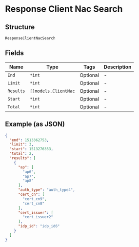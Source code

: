 
# Response Client Nac Search

## Structure

`ResponseClientNacSearch`

## Fields

| Name | Type | Tags | Description |
|  --- | --- | --- | --- |
| `End` | `*int` | Optional | - |
| `Limit` | `*int` | Optional | - |
| `Results` | [`[]models.ClientNac`](../../doc/models/client-nac.md) | Optional | - |
| `Start` | `*int` | Optional | - |
| `Total` | `*int` | Optional | - |

## Example (as JSON)

```json
{
  "end": 1513362753,
  "limit": 3,
  "start": 1513276353,
  "total": 2,
  "results": [
    {
      "ap": [
        "ap6",
        "ap7",
        "ap8"
      ],
      "auth_type": "auth_type4",
      "cert_cn": [
        "cert_cn9",
        "cert_cn8"
      ],
      "cert_issuer": [
        "cert_issuer2"
      ],
      "idp_id": "idp_id6"
    }
  ]
}
```

